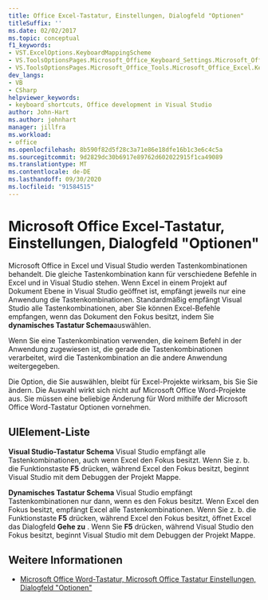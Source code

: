 ```yaml
---
title: Office Excel-Tastatur, Einstellungen, Dialogfeld "Optionen"
titleSuffix: ''
ms.date: 02/02/2017
ms.topic: conceptual
f1_keywords:
- VST.ExcelOptions.KeyboardMappingScheme
- VS.ToolsOptionsPages.Microsoft_Office_Keyboard_Settings.Microsoft_Office_Excel_Keyboard
- VS.ToolsOptionsPages.Microsoft_Office_Tools.Microsoft_Office_Excel.Keyboard
dev_langs:
- VB
- CSharp
helpviewer_keywords:
- keyboard shortcuts, Office development in Visual Studio
author: John-Hart
ms.author: johnhart
manager: jillfra
ms.workload:
- office
ms.openlocfilehash: 8b590f82d5f28c3a71e86e18dfe16b1c3e6c4c5a
ms.sourcegitcommit: 9d2829dc30b6917e89762d602022915f1ca49089
ms.translationtype: MT
ms.contentlocale: de-DE
ms.lasthandoff: 09/30/2020
ms.locfileid: "91584515"
---
```

# <a name="microsoft-office-excel-keyboard-settings-options-dialog-box"></a>Microsoft Office Excel-Tastatur, Einstellungen, Dialogfeld "Optionen"
  Microsoft Office in Excel und Visual Studio werden Tastenkombinationen behandelt. Die gleiche Tastenkombination kann für verschiedene Befehle in Excel und in Visual Studio stehen. Wenn Excel in einem Projekt auf Dokument Ebene in Visual Studio geöffnet ist, empfängt jeweils nur eine Anwendung die Tastenkombinationen. Standardmäßig empfängt Visual Studio alle Tastenkombinationen, aber Sie können Excel-Befehle empfangen, wenn das Dokument den Fokus besitzt, indem Sie **dynamisches Tastatur Schema**auswählen.

 Wenn Sie eine Tastenkombination verwenden, die keinem Befehl in der Anwendung zugewiesen ist, die gerade die Tastenkombinationen verarbeitet, wird die Tastenkombination an die andere Anwendung weitergegeben.

 Die Option, die Sie auswählen, bleibt für Excel-Projekte wirksam, bis Sie Sie ändern. Die Auswahl wirkt sich nicht auf Microsoft Office Word-Projekte aus. Sie müssen eine beliebige Änderung für Word mithilfe der Microsoft Office Word-Tastatur Optionen vornehmen.

## <a name="uielement-list"></a>UIElement-Liste
 **Visual Studio-Tastatur Schema** Visual Studio empfängt alle Tastenkombinationen, auch wenn Excel den Fokus besitzt. Wenn Sie z. b. die Funktionstaste **F5** drücken, während Excel den Fokus besitzt, beginnt Visual Studio mit dem Debuggen der Projekt Mappe.

 **Dynamisches Tastatur Schema** Visual Studio empfängt Tastenkombinationen nur dann, wenn es den Fokus besitzt. Wenn Excel den Fokus besitzt, empfängt Excel alle Tastenkombinationen. Wenn Sie z. b. die Funktionstaste **F5** drücken, während Excel den Fokus besitzt, öffnet Excel das Dialogfeld **Gehe zu** . Wenn Sie **F5** drücken, während Visual Studio den Fokus besitzt, beginnt Visual Studio mit dem Debuggen der Projekt Mappe.

## <a name="see-also"></a>Weitere Informationen
- [Microsoft Office Word-Tastatur, Microsoft Office Tastatur Einstellungen, Dialogfeld "Optionen"](../vsto/microsoft-office-word-keyboard-microsoft-office-keyboard-settings-options-dialog-box.md)
